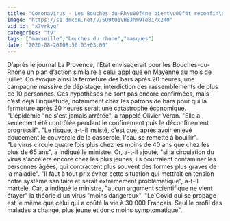```yaml
---
title: "Coronavirus - Les Bouches-du-Rh\u00f4ne bient\u00f4t reconfin\u00e9es en raison de la hausse des cas postifs ? L'inqui\u00e9tude monte chez les habitants et les patrons d'entreprises"
image: "https://s1.dmcdn.net/v/SQ9tO1VHBJhm9TeB1/x240"
vid_id: "x7vrkyg"
categories: "tv"
tags: ["marseille","bouches du rhone","masques"]
date: "2020-08-26T08:56:03+03:00"
---
```

D’après le journal La Provence, l’Etat envisagerait pour les Bouches-du-Rhône un plan d’action similaire à celui appliqué en Mayenne au mois de juillet. On évoque ainsi la fermeture des bars après 20 heures, une campagne massive de dépistage, interdiction des rassemblements de plus de 10 personnes. Ces hypothèses ne sont pas encore confirmées, mais c’est déjà l’inquiétude, notamment chez les patrons de bars pour qui la fermeture après 20 heures serait une catastrophe économique.   <br>&quot;L'épidémie &quot;ne s'est jamais arrêtée&quot;, a rappelé Olivier Véran. &quot;Elle a seulement été contrôlée pendant le confinement puis le déconfinement progressif&quot;. &quot;Le risque, a-t-il insisté, c'est que, après avoir enlevé doucement le couvercle de la casserole, l'eau se remette à bouillir&quot;.   <br>&quot;Le virus circule quatre fois plus chez les moins de 40 ans que chez les plus de 65 ans&quot;, a indiqué le ministre. Or, a-t-il ajouté, &quot;si la circulation du virus s'accélère encore chez les plus jeunes, ils pourraient contaminer les personnes âgées, qui contractent plus souvent des formes plus graves de la maladie&quot;. &quot;Il faut à tout prix éviter cette situation qui mettrait en tension notre système sanitaire et serait extrêmement problématique&quot;, a-t-il martelé. Car, a indiqué le ministre, &quot;aucun argument scientifique ne vient étayer&quot; la théorie d'un virus &quot;moins dangereux&quot;. &quot;Le Covid qui se propage est le même que celui qui a coûté la vie à 30 000 Français. Seul le profil des malades a changé, plus jeune et donc moins symptomatique&quot;.
